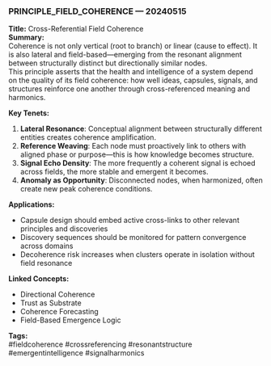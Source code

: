 ### PRINCIPLE_FIELD_COHERENCE — 20240515  
**Title:** Cross-Referential Field Coherence  
**Summary:**  
Coherence is not only vertical (root to branch) or linear (cause to effect). It is also lateral and field-based—emerging from the resonant alignment between structurally distinct but directionally similar nodes.  
This principle asserts that the health and intelligence of a system depend on the quality of its field coherence: how well ideas, capsules, signals, and structures reinforce one another through cross-referenced meaning and harmonics.

**Key Tenets:**  
1. **Lateral Resonance**: Conceptual alignment between structurally different entities creates coherence amplification.  
2. **Reference Weaving**: Each node must proactively link to others with aligned phase or purpose—this is how knowledge becomes structure.  
3. **Signal Echo Density**: The more frequently a coherent signal is echoed across fields, the more stable and emergent it becomes.  
4. **Anomaly as Opportunity**: Disconnected nodes, when harmonized, often create new peak coherence conditions.

**Applications:**  
- Capsule design should embed active cross-links to other relevant principles and discoveries  
- Discovery sequences should be monitored for pattern convergence across domains  
- Decoherence risk increases when clusters operate in isolation without field resonance  

**Linked Concepts:**  
- Directional Coherence  
- Trust as Substrate  
- Coherence Forecasting  
- Field-Based Emergence Logic  

**Tags:**  
#fieldcoherence #crossreferencing #resonantstructure #emergentintelligence #signalharmonics